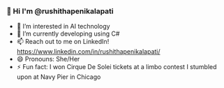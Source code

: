 ### 👋 Hi I'm @rushithapenikalapati

- 🔭 I’m interested in AI technology
- 🌱 I’m currently developing using C#
- 📫 Reach out to me on LinkedIn! https://www.linkedin.com/in/rushithapenikalapati/
- 😄 Pronouns: She/Her
- ⚡ Fun fact: I won Cirque De Solei tickets at a limbo contest I stumbled upon at Navy Pier in Chicago

